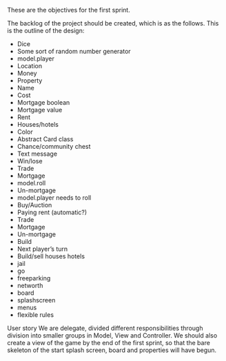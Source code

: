 These are the objectives for the first sprint.

The backlog of the project should be created, which is as the follows. This is the outline of the design:

* Dice
* Some sort of random number generator
* model.player
* Location
* Money
* Property
* Name
* Cost
* Mortgage boolean
* Mortgage value
* Rent
* Houses/hotels
* Color 
* Abstract Card class 
* Chance/community chest
* Text message
* Win/lose
* Trade
* Mortgage
* model.roll
* Un-mortgage
* model.player needs to roll
* Buy/Auction
* Paying rent (automatic?)
* Trade
* Mortgage
* Un-mortgage
* Build
* Next player’s turn
* Build/sell houses hotels
* jail
* go
* freeparking
* networth
* board
* splashscreen
* menus
* flexible rules

User story
We are delegate, divided different responsibilities through division into smaller groups in Model, View
and Controller. We should also create a view of the game by the end of the first sprint, so that the 
bare skeleton of the start splash screen, board and properties will have begun. 
